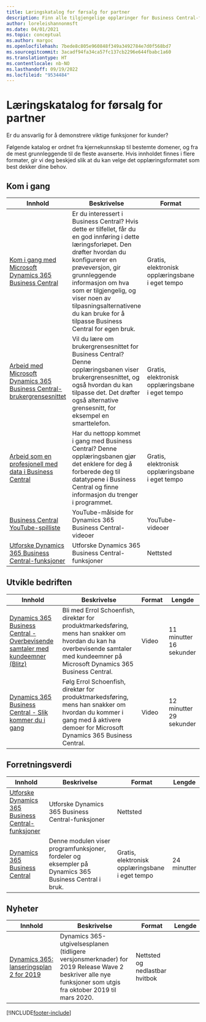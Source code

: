 ```yaml
---
title: Læringskatalog for førsalg for partner
description: Finn alle tilgjengelige opplæringer for Business Central-førsalgskonsulenter.
author: loreleishannonmsft
ms.date: 04/01/2021
ms.topic: conceptual
ms.author: margoc
ms.openlocfilehash: 7bede8c805e960848f349a3492784e7d0f568bd7
ms.sourcegitcommit: 3acadf94fa34ca57fc137cb2296e644fbabc1a60
ms.translationtype: HT
ms.contentlocale: nb-NO
ms.lasthandoff: 09/19/2022
ms.locfileid: "9534484"
---
```

# <a name="partner-pre-sales-learning-catalog"></a>Læringskatalog for førsalg for partner

Er du ansvarlig for å demonstrere viktige funksjoner for kunder? 

Følgende katalog er ordnet fra kjernekunnskap til bestemte domener, og fra de mest grunnleggende til de fleste avanserte. Hvis innholdet finnes i flere formater, gir vi deg beskjed slik at du kan velge det opplæringsformatet som best dekker dine behov. 

## <a name="get-started"></a>Kom i gang<a name="get-started"></a>

| Innhold                                                                                                                              | Beskrivelse                                                                                                                                                                                                                                                                                      | Format                                | Lengde             |
|------------------------------------------------------------------------------------------------------------------------------------------------------------------------------|--------------------------------------------------------------------------------------------------------------------------------------------------------------------------------------------------------------------------------------------------------------------------------------------------|---------------------------------------|--------------------|
| [Kom i gang med Microsoft Dynamics 365 Business Central](/training/paths/get-started-dynamics-365-business-central/)                          | Er du interessert i Business Central? Hvis dette er tilfellet, får du en god innføring i dette læringsforløpet. Den drøfter hvordan du konfigurerer en prøveversjon, gir grunnleggende informasjon om hva som er tilgjengelig, og viser noen av tilpasningsalternativene du kan bruke for å tilpasse Business Central for egen bruk. | Gratis, elektronisk opplæringsbane i eget tempo | 3 timer 4 minutter  |
| [Arbeid med Microsoft Dynamics 365 Business Central-brukergrensesnittet](/training/paths/work-with-user-interface-dynamics-365-business-central/) | Vil du lære om brukergrensesnittet for Business Central? Denne opplæringsbanen viser brukergrensesnittet, og også hvordan du kan tilpasse det. Det drøfter også alternative grensesnitt, for eksempel en smarttelefon. | Gratis, elektronisk opplæringsbane i eget tempo | 2 timer 27 minutter |
| [Arbeid som en profesjonell med data i Business Central](/training/paths/work-pro-data-dynamics-365-business-central) | Har du nettopp kommet i gang med Business Central? Denne opplæringsbanen gjør det enklere for deg å forberede deg til datatypene i Business Central og finne informasjon du trenger i programmet. | Gratis, elektronisk opplæringsbane i eget tempo | 2 timer 27 minutter |
| [Business Central YouTube-spilliste](https://www.youtube.com/playlist?list=PLcakwueIHoT-wVFPKUtmxlqcG1kJ0oqq4)                                                                | YouTube-målside for Dynamics 365 Business Central-videoer | YouTube-videoer |                    |
| [Utforske Dynamics 365 Business Central-funksjoner](https://dynamics.microsoft.com/business-central/capabilities/)                                                    | Utforske Dynamics 365 Business Central-funksjoner                                                                                                                                                                                                                                               | Nettsted                               |                    |

## <a name="grow-your-business"></a>Utvikle bedriften<a name="grow"></a>

| Innhold                                                                                                                                | Beskrivelse                                                                                                                                                                                                                                                                                      | Format                                | Lengde                |
|------------------------------------------------------------------------------------------------------------------------------------------------------------------------------|--------------------------------------------------------------------------------------------------------------------------------------------------------------------------------------------------------------------------------------------------------------------------------------------------|---------------------------------------|-----------------------|
| [Dynamics 365 Business Central - Overbevisende samtaler med kundeemner (Blitz)](https://mbspartner.microsoft.com/D365/Videos/101761) | Bli med Errol Schoenfish, direktør for produktmarkedsføring, mens han snakker om hvordan du kan ha overbevisende samtaler med kundeemner på Microsoft Dynamics 365 Business Central. | Video | 11 minutter 16 sekunder |
| [Dynamics 365 Business Central - Slik kommer du i gang](https://mbspartner.microsoft.com/D365/Videos/101787) | Følg Errol Schoenfish, direktør for produktmarkedsføring, mens han snakker om hvordan du kommer i gang med å aktivere demoer for Microsoft Dynamics 365 Business Central. | Video | 12 minutter 29 sekunder |

## <a name="business-value"></a>Forretningsverdi<a name="busvalue"></a>

| Innhold                                                                                                                                | Beskrivelse                                                                                                                                                                                                                                                                                      | Format                                | Lengde                |
|------------------------------------------------------------------------------------------------------------------------------------------------------------------------------|--------------------------------------------------------------------------------------------------------------------------------------------------------------------------------------------------------------------------------------------------------------------------------------------------|---------------------------------------|-----------------------|
| [Utforske Dynamics 365 Business Central-funksjoner](https://dynamics.microsoft.com/business-central/capabilities/) | Utforske Dynamics 365 Business Central-funksjoner | Nettsted |                     |
| [Dynamics 365 Business Central](/training/modules/dynamics-365-business-central/) | Denne modulen viser programfunksjoner, fordeler og eksempler på Dynamics 365 Business Central i bruk. | Gratis, elektronisk opplæringsbane i eget tempo | 24 minutter          |

## <a name="whats-new"></a>Nyheter<a name="whatsnew"></a>

| Innhold                                                                                                                                | Beskrivelse                                 | Format                                | Lengde                |
|------------------------------------------------------------------------------------------------------------------------------------------------------------------------------|----------------------------------------------------------------------------------------------------------------------------------------------------------------------------------------------------------------------------------------------------------------------------------------------------------------------------------------------------------------------------------------------------------------------------------------------------------------------------------------------------------------------------------------------------------------------------------------------------------------------------------------------------------------------------------------------|---------------------------------------|-----------------------|
| [Dynamics 365: lanseringsplan 2 for 2019](/dynamics365-release-plan/2019wave2/) | Dynamics 365-utgivelsesplanen (tidligere versjonsmerknader) for 2019 Release Wave 2 beskriver alle nye funksjoner som utgis fra oktober 2019 til mars 2020. | Nettsted og nedlastbar hvitbok  |                       |

<!--## Demo<a name="demo"></a>

| Content                                                                                                                                                           | Description                                                                                                                                                                                                                                                     | Format                           | Length                   |
|-------------------------------------------------------------------------------------------------------------------------------------------------------------------------------------------------------------|-----------------------------------------------------------------------------------------------------------------------------------------------------------------------------------------------------------------------------------------------------------------|----------------------------------|--------------------------|
| [The Sales Demo Playbook (Part 1 of 2)](https://mbspartner.microsoft.com/secure/coursematerials/D365/Standalone/Dynamics_365_Business_Central_-_PARTNER_SALES_PLAYBOOK_Fall_2018_-_w_CLICK_ASSISTANCE.pptx)    | Twenty pre-configured, scripted demo scenes built around Business Central. Choose between full click-through assistance (download 1) and non-click-through assistance (download 2).|    Download    | |    
| [The Sales Demo Playbook (Part 2 of 2)](/dynamics365-release-plan/2019wave2/)|    Twenty pre-configured scripted demo scenes built around Business Central. Choose between full click-through assistance (download 1) and non-click-through assistance (download 2).|    Download | |
| [Demo: The Sales Representative- Summer 2019](/dynamics365-release-plan/2019wave2/) | Join Craig as he shows you how the role of the Sales Representative works and behaves in Business Central. | YouTube video | 5 minutes 45 seconds |
| [Demo: The Sales Manager - Summer 2019](/dynamics365-release-plan/2019wave2/) | Join Craig as he shows you how the role of the Sales Manager works and behaves in Business Central. | YouTube video | 6 minutes 44 seconds |
| [Demo: The Project Manager - Summer 2019](/dynamics365-release-plan/2019wave2/) | Join Craig as he shows you how the role Project Manager works and behaves in Business Central. | YouTube video | 5 minutes 25 seconds |
| [Demo: The Owner - Summer 2019](https://mbspartner.microsoft.com/secure/coursematerials/D365/Standalone/Dynamics_365_Business_Central_-_PARTNER_SALES_PLAYBOOK_Fall_2018_-_w_CLICK_ASSISTANCE.pptx) | Join Craig as he shows you how the role Owner works and behaves in Business Central. | YouTube video | 10 minutes 32 seconds |
| [Demo: The Marketing Manager - Summer 2019](https://youtu.be/iEtUbitWz4o) | Join Craig as he shows you how the role of the Marketing Manager works and behaves in Business Central. | YouTube video | 7 minutes 40 seconds |
| [Demo: The External Accountant - Summer 2019](https://youtu.be/qegEAAEiQ0M) | Join Craig as he shows you how the role of the External Accountant works and behaves in Business Central. | YouTube video | 2 minutes 46 seconds |
| [Demo: The Bookkeeper - Summer 2019](https://youtu.be/aOE3ZwP1ieE) | Join Craig as he shows you how the role of the Bookkeeper works and behaves in Business Central. | YouTube video | 7 minutes 42 seconds |
| [Demo: The Accountant - Summer 2019](https://youtu.be/EGY-DtMcfK8) | Join Craig as he shows you how the role of the Accountant works and behaves in Business Central. | YouTube video | 10 minutes 17 seconds |
| [Demo: Reconcile Bank - Summer 2019](https://youtu.be/BKtiLmgiuyA) | Join Craig as he shows you how reconcile bank accounts. | YouTube video | 4 minutes 15 seconds |
| [Demo: Quote to Cash via Sales and Business Central - Summer 2019](https://youtu.be/WsL9OOkVG_Y)    |Join Craig as he shows you how Quote to Cash works via Sales and Business Central. | YouTube video    |5 minutees 59 seconds |
| [Demo: Quote to Cash via Outlook - Summer 2019](https://youtu.be/U6y6Pneriu8)    |Join Craig as he shows you how Quote to Cash works all from within Microsoft Outlook.|    YouTube | video|    6 minutes 28 seconds |
| [Demo: Produce Production Order - Summer 2019](https://youtu.be/ML_Zx_lqAHQ) | Join Craig as he shows you how use produce production orders in Business Central. | YouTube video | 6 minutes 24 seconds |
| [Demo: Procure to Pay - Summer 2019](https://youtu.be/KOKW-EeEe4w) | Join Craig as he shows you how use Procure to Pay in Business Central. | YouTube video | 5 minutes 26 seconds |
| [Demo: Order to Cash - Summer 2019](https://youtu.be/K1SgJnXAyQU)    |Join Craig as he shows you a very common business process called "order to cash".    |YouTube video    |4 minutes 44 seconds |
| [Demo: Opportunity to Quote in Business Central - Summer 2019](https://youtu.be/ot9_FvvULIc) | Join Craig as he show you the opportunity management features in Business Central while demonstrate the common business process of opportunity to quote. | YouTube video | 3 minutes 31 seconds |
| [Demo: Manage Your Inventory - Summer 2019](https://youtu.be/spc_EPIf9fU) | Join Craig as he shows you how to manage your inventory. | YouTube video | 6 minutes 23 seconds |
| [Demo: Make to Stock - Summer 2019](https://youtu.be/C_WHURQ98-k)|    Join Craig as he shows you how to perform make to stock with Business Central.    |YouTube video|    4 minutes 42 seconds |
| [Demo: Intercompany Transactions - Summer 2019](https://youtu.be/MOaToa2AXyg) | Join Craig as he shows you how to do transactions between companies. | YouTube video | 4 minutes 09 seconds |
| [Demo: Enter a Sales Order via Mobile Device - Summer 2019](https://youtu.be/c4Lhs-q0hbw) | Join Craig as he shows you how to enter a sales order via a mobile device. | YouTube video | 3 minutes |
| [Demo: Drop Ship Sales Orders - Summer 2019](https://youtu.be/Jmv2gn1qzoQ)    |Join Craig as he shows you the drop ship sales order process in Business Central.    |YouTube video    |4 minutes 14 seconds |
| [Demo: Customer Approval Process - Summer 2019](https://youtu.be/_Oyj6DBAuPI) | Join Craig as he shows a basic business process of onboarding a new customer. | YouTube video | 3 minutes 24 seconds |
| [Demo: Consolidating Companies - Summer 2019](https://youtu.be/A4SExgt7wV4) | Join Craig as he shows you how to consolidate companies using Business Central. | YouTube video | 2 minutes 15 seconds |
| [Demo: Automate Accounts Payable - Summer 2019](https://youtu.be/RB3_7UTpEjo) | Join Craig as he shows you one way in which you can automate accounts payable process using Business Central. | YouTube video | 3 minutes 51 seconds |
| [Demo: Setting up a new company](https://youtu.be/ZHg4UXTOEp8) | Join Craig as he shows you how to set up a new company using Business Central | YouTube video | 4 minutes 48 seconds |
-->


[!INCLUDE[footer-include](../includes/footer-banner.md)]
